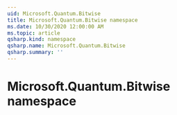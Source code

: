 ```yaml
---
uid: Microsoft.Quantum.Bitwise
title: Microsoft.Quantum.Bitwise namespace
ms.date: 10/30/2020 12:00:00 AM
ms.topic: article
qsharp.kind: namespace
qsharp.name: Microsoft.Quantum.Bitwise
qsharp.summary: ''
---
```


# Microsoft.Quantum.Bitwise namespace



